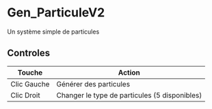 # Gen_ParticuleV2

  Un système simple de particules

## Controles 
|Touche | Action|
| ------ | ------ |
|Clic Gauche| Générer des particules|
|Clic Droit | Changer le type de particules (5 disponibles)|
